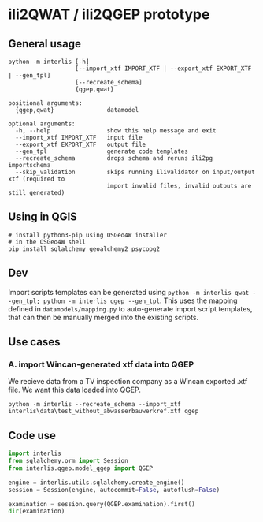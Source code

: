 # ili2QWAT / ili2QGEP prototype

## General usage
```
python -m interlis [-h]
                   [--import_xtf IMPORT_XTF | --export_xtf EXPORT_XTF | --gen_tpl]
                   [--recreate_schema]
                   {qgep,qwat}

positional arguments:
  {qgep,qwat}               datamodel

optional arguments:
  -h, --help                show this help message and exit
  --import_xtf IMPORT_XTF   input file
  --export_xtf EXPORT_XTF   output file
  --gen_tpl                 generate code templates
  --recreate_schema         drops schema and reruns ili2pg importschema
  --skip_validation         skips running ilivalidator on input/output xtf (required to
                            import invalid files, invalid outputs are still generated)
```

## Using in QGIS

```
# install python3-pip using OSGeo4W installer
# in the OSGeo4W shell
pip install sqlalchemy geoalchemy2 psycopg2
```

## Dev

Import scripts templates can be generated using `python -m interlis qwat --gen_tpl; python -m interlis qgep --gen_tpl`. This uses the mapping defined in `datamodels/mapping.py` to auto-generate import script templates, that can then be manually merged into the existing scripts.

## Use cases

### A. import Wincan-generated xtf data into QGEP

We recieve data from a TV inspection company as a Wincan exported .xtf file. We want this data loaded into QGEP.

```
python -m interlis --recreate_schema --import_xtf interlis\data\test_without_abwasserbauwerkref.xtf qgep
```

## Code use

```python
import interlis
from sqlalchemy.orm import Session
from interlis.qgep.model_qgep import QGEP

engine = interlis.utils.sqlalchemy.create_engine()
session = Session(engine, autocommit=False, autoflush=False)

examination = session.query(QGEP.examination).first()
dir(examination)
```
